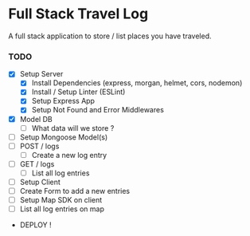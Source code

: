 # Full Stack Travel Log

A full stack application to store / list places you have traveled.

### TODO

- [x] Setup Server
  - [x] Install Dependencies (express, morgan, helmet, cors, nodemon)
  - [x] Install / Setup Linter (ESLint)
  - [x] Setup Express App
  - [x] Setup Not Found and Error Middlewares
- [x] Model DB
  - [ ] What data will we store ?
- [ ] Setup Mongoose Model(s)
- [ ] POST / logs
  - [ ] Create a new log entry
- [ ] GET / logs
  - [ ] List all log entries
- [ ] Setup Client
- [ ] Create Form to add a new entries
- [ ] Setup Map SDK on client
- [ ] List all log entries on map
- DEPLOY !
